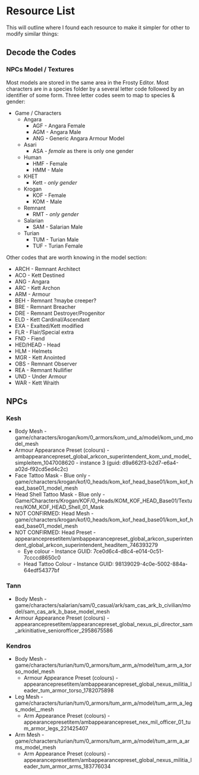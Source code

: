 # Resource List

This will outline where I found each resource to make it simpler for other to modify similar things:

## Decode the Codes

### NPCs Model / Textures

Most models are stored in the same area in the Frosty Editor. Most characters are in a species folder by a several letter code followed by an identifier of some form. Three letter codes seem to map to species & gender:

* Game /  Characters
  * Angara
    * AGF - Angara Female
    * AGM - Angara Male
    * ANG - Generic Angara Armour Model
  * Asari
    * ASA - *female* as there is only one gender
  * Human
    * HMF - Female
    * HMM - Male
  * KHET
    * Kett - *only gender*
  * Krogan
    * KOF - Female
    * KOM - Male
  * Remnant
    * RMT - *only gender*
  * Salarian
    * SAM - Salarian Male
  * Turian
    * TUM - Turian Male
    * TUF - Turian Female

Other codes that are worth knowing in the model section:

* ARCH - Remnant Architect
* ACO - Kett Destined
* ANG - Angara
* ARC - Kett Archon
* ARM - Armour
* BEH - Remnant ?maybe creeper?
* BRE - Remnant Breacher
* DRE - Remnant Destroyer/Progenitor
* ELD - Kett Cardinal/Ascendant
* EXA - Exalted/Kett modified
* FLR - Flair/Special extra
* FND - Fiend
* HED/HEAD - Head
* HLM - Helmets
* MGR - Kett Anointed
* OBS - Remnant Observer
* REA - Remnant Nullifier
* UND - Under Armour
* WAR - Kett Wraith

## NPCs

### Kesh

* Body Mesh - game/characters/krogan/kom/0_armors/kom_und_a/model/kom_und_model_mesh
* Armour Appearance Preset (colours) - ambappearancepreset_global_arkcon_superintendent_kom_und_model_simpleitem_1047008620 - instance 3 (guid: d9a662f3-b2d7-e6a4-a02d-f92cd5ed4c2c)
* Face Tattoo Mask - Blue only - game/characters/krogan/kof/0_heads/kom_kof_head_base01/kom_kof_head_base01_model_mesh
* Head Shell Tattoo Mask - Blue only - Game/Characters/Krogan/KOF/0_Heads/KOM_KOF_HEAD_Base01/Textures/KOM_KOF_HEAD_Shell_01_Mask
* NOT CONFIRMED: Head Mesh - game/characters/krogan/kof/0_heads/kom_kof_head_base01/kom_kof_head_base01_model_mesh
* NOT CONFIRMED: Head Preset - appearancepresetitem/ambappearancepreset_global_arkcon_superintendent_global_arkcon_superintendent_headitem_746393279
  * Eye colour - Instance GUID: 7ce0d6c4-d8c4-e014-0c51-7ccccd8650c0
  * Head Tattoo Colour - Instance GUID: 98139029-4c0e-5002-884a-64edf54377bf

### Tann

* Body Mesh - game/characters/salarian/sam/0_casual/ark/sam_cas_ark_b_civilian/model/sam_cas_ark_b_base_model_mesh
* Armour Appearance Preset (colours) - appearancepresetitem/appearancepreset_global_nexus_pi_director_sam_arkinitiative_seniorofficer_2958675586

### Kendros

* Body Mesh - game/characters/turian/tum/0_armors/tum_arm_a/model/tum_arm_a_torso_model_mesh
  * Armour Appearance Preset (colours) - appearancepresetitem/ambappearancepreset_global_nexus_militia_leader_tum_armor_torso_1782075898
* Leg Mesh - game/characters/turian/tum/0_armors/tum_arm_a/model/tum_arm_a_legs_model__mesh
  * Arm Appearance Preset (colours) - appearancepresetitem/ambappearancepreset_nex_mil_officer_01_tum_armor_legs_221425407
* Arm Mesh - game/characters/turian/tum/0_armors/tum_arm_a/model/tum_arm_a_arms_model_mesh
  * Arm Appearance Preset (colours) - appearancepresetitem/ambappearancepreset_global_nexus_militia_leader_tum_armor_arms_183776034
